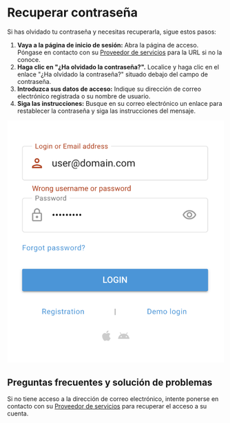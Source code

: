 # Recuperar contraseña

Si has olvidado tu contraseña y necesitas recuperarla, sigue estos pasos:

1. **Vaya a la página de inicio de sesión:** Abra la página de acceso. Póngase en contacto con su [Proveedor de servicios](../inicio-rpido/proveedor-de-servicios.md) para la URL si no la conoce.
2. **Haga clic en "¿Ha olvidado la contraseña?".** Localice y haga clic en el enlace "¿Ha olvidado la contraseña?" situado debajo del campo de contraseña.
3. **Introduzca sus datos de acceso:** Indique su dirección de correo electrónico registrada o su nombre de usuario.
4. **Siga las instrucciones:** Busque en su correo electrónico un enlace para restablecer la contraseña y siga las instrucciones del mensaje.

![](../../gua-del-usuario/cuenta/attachments/image-20240718-181310.png)

## Preguntas frecuentes y solución de problemas

Si no tiene acceso a la dirección de correo electrónico, intente ponerse en contacto con su [Proveedor de servicios](../inicio-rpido/proveedor-de-servicios.md) para recuperar el acceso a su cuenta.

